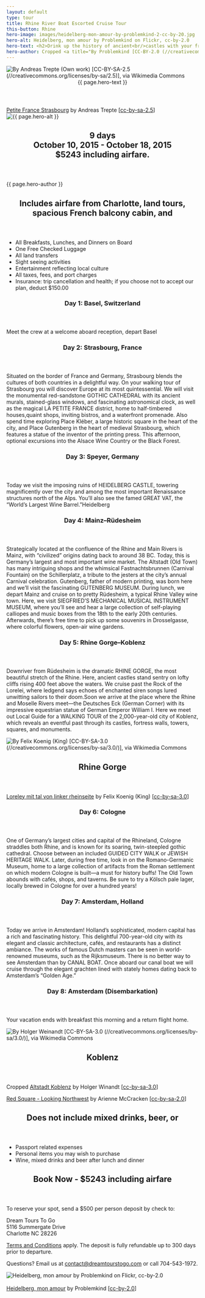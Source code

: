 ```yaml
---
layout: default
type: tour
title: Rhine River Boat Escorted Cruise Tour
this-button: Rhine
hero-image: images/heidelberg-mon-amour-by-problemkind-2-cc-by-20.jpg
hero-alt: Heidelberg, mon amour by Problemkind on Flickr, cc-by-2.0
hero-text: <h2>Drink up the history of ancient<br/>castles with your friends.</h2>On a <h2>Rhine River Boat.</h2>
hero-author: Cropped <a title="By Problemkind [CC-BY-2.0 (//creativecommons.org/licenses/by/2.0)], via Flickr" href="//www.flickr.com/photos/ratzfatz2000/4743084915">Heidelberg, mon amour</a> by Problemkind &#91;<a href="//creativecommons.org/licenses/by/2.0">cc-by-2.0</a>&#93;
---
```

<div id="p1" class="page">
<div class="picture-book-page-image">
<img src="images/petite-france-strasbourg-by-andreas-trepte-cc-by-sa-25.jpg" alt="By Andreas Trepte (Own work) [CC-BY-SA-2.5 (//creativecommons.org/licenses/by-sa/2.5)], via Wikimedia Commons"/>
</div>
<div class="picture-book-page-text">
<header>
{{ page.hero-text }}
</header>
</div>
<div class="picture-book-page-image-author">
<a title="By Andreas Trepte (Own work) [CC-BY-SA-2.5 (//creativecommons.org/licenses/by-sa/2.5)], via Wikimedia Commons" href="//commons.wikimedia.org/wiki/File%3APetite_France_Strasbourg.jpg">Petite France Strasbourg</a> by Andreas Trepte &#91;<a href="//creativecommons.org/licenses/by-sa/2.5">cc-by-sa-2.5</a>&#93;
</div>
</div>

<div id="p2" class="page">
<div class="picture-book-page-image">
<img src="images/heidelberg-mon-amour-by-problemkind-cc-by-20.jpg" alt="{{ page.hero-alt }}"/>
</div>
<div class="picture-book-page-text">
<header>
<h2>
9 days<br/>
October 10, 2015 - October 18, 2015<br/>
$5243 including airfare.
</h2>
</header>
</div>
<div class="picture-book-page-image-author">
{{ page.hero-author }}
</div>
</div>

<div class="on-white">
<header>
<h2>Includes airfare from Charlotte, land tours, spacious French balcony cabin, and</h2>
</header>
<p>
<ul>
<li>All Breakfasts, Lunches, and Dinners on Board</li>
<li>One Free Checked Luggage</li>
<li>All land transfers</li>
<li>Sight seeing activities</li>
<li>Entertainment reflecting local culture</li>
<li>All taxes, fees, and port charges</li>
<li>Insurance: trip cancellation and health; if you choose not to accept our plan, deduct $150.00</li>
</ul>
</p>

<header><h3>
Day 1: Basel, Switzerland
</h3></header>
<p>Meet the crew at a welcome aboard reception, depart Basel</p>
<header><h3>
Day 2: Strasbourg, France
</h3></header>
<p>
Situated on the border of France and Germany, Strasbourg blends the cultures of both countries in a delightful way. On your walking tour of Strasbourg you will discover Europe at its most quintessential. We will visit the monumental red-sandstone GOTHIC CATHEDRAL with its ancient murals, stained-glass windows, and fascinating astronomical clock, as well as the magical LA PETITE FRANCE district, home to half-timbered houses,quaint shops, inviting bistros, and a waterfront promenade. Also spend time exploring Place Kléber, a large historic square in the heart of the city, and Place Gutenberg in the heart of medieval Strasbourg, which features a statue of the inventor of the printing press. This afternoon, optional excursions into the Alsace Wine Country or the Black Forest.</p>
<header><h3>
Day 3: Speyer, Germany
</h3></header>
<p>Today we visit the imposing ruins of HEIDELBERG CASTLE, towering magnificently over the city and among the most important Renaissance structures north of the Alps. You’ll also see the famed GREAT VAT, the “World’s Largest Wine Barrel.”Heidelberg
</p>
<header><h3>
Day 4: Mainz–Rüdesheim
</h3></header>
<p>Strategically located at the confluence of the Rhine and Main Rivers is Mainz, with “civilized” origins dating back to around 38 BC. Today, this is Germany’s largest and most important wine market. The Altstadt (Old Town) has many intriguing shops and the whimsical Fastnachtsbrunnen (Carnival Fountain) on the Schillerplatz, a tribute to the jesters at the city’s annual Carnival celebration. Gutenberg, father of modern printing, was born here and we’ll visit the fascinating GUTENBERG MUSEUM. During lunch, we depart Mainz and cruise on to pretty Rüdesheim, a typical Rhine Valley wine town. Here, we visit SIEGFRIED’S MECHANICAL MUSICAL INSTRUMENT MUSEUM, where you’ll see and hear a large collection of self-playing calliopes and music boxes from the 18th to the early 20th centuries. Afterwards, there’s free time to pick up some souvenirs in Drosselgasse, where colorful flowers, open-air wine gardens.</p>

<header><h3>
Day 5: Rhine Gorge–Koblenz
</h3></header>
<p>
Downriver from Rüdesheim is the dramatic RHINE GORGE, the most beautiful stretch of the Rhine. Here, ancient castles stand sentry on lofty cliffs rising 400 feet above the waters. We cruise past the Rock of the Lorelei, where ledgend says echoes of enchanted siren songs lured unwitting sailors to their doom.Soon we arrive at the place where the Rhine and Moselle Rivers meet—the Deutsches Eck (German Corner) with its impressive equestrian statue of German Emperor William I. Here we meet out Local Guide for a WALKING TOUR of the 2,000-year-old city of Koblenz, which reveals an eventful past through its castles, fortress walls, towers, squares, and monuments.</p>
</div>

<div id="p1" class="page">
<div class="picture-book-page-image">
<img src="images/1280px-Loreley_mit_tal_von_linker_rheinseite.jpg" alt="By Felix Koenig (King) [CC-BY-SA-3.0 (//creativecommons.org/licenses/by-sa/3.0/)], via Wikimedia Commons"/>
</div>
<div class="picture-book-page-text">
<header>
<h2>Rhine Gorge</h2>
</header>
</div>
<div class="picture-book-page-image-author">
<a title="By Felix Koenig (King) [CC-BY-SA-3.0 (//creativecommons.org/licenses/by-sa/3.0/)], via Wikimedia Commons" href="//commons.wikimedia.org/wiki/File%3ALoreley_mit_tal_von_linker_rheinseite.jpg">Loreley mit tal von linker rheinseite</a> by Felix Koenig (King) &#91;<a href="//creativecommons.org/licenses/by-sa/3.0/">cc-by-sa-3.0</a>&#93;
</div>
</div>

<div class="on-white">

<header><h3>
Day 6: Cologne
</h3></header>
<p>
One of Germany’s largest cities and capital of the Rhineland, Cologne straddles both Rhine, and is known for its soaring, twin-steepled gothic cathedral. Choose between an included GUIDED CITY WALK or JEWISH HERITAGE WALK. Later, during free time, look in on the Romano-Germanic Museum, home to a large collection of artifacts from the Roman settlement on which modern Cologne is built—a must for history buffs! The Old Town abounds with cafés, shops, and taverns. Be sure to try a Kölsch pale lager, locally brewed in Cologne for over a hundred years!</p>

<header><h3>
Day 7: Amsterdam, Holland
</h3></header>
<p>
Today we arrive in Amsterdam! Holland’s sophisticated, modern capital has a rich and fascinating history. This delightful 700-year-old city with its elegant and classic architecture, cafés, and restaurants has a distinct ambiance. The works of famous Dutch masters can be seen in world-renowned museums, such as the Rijksmuseum. There is no better way to see Amsterdam than by CANAL BOAT. Once aboard our canal boat we will cruise through the elegant grachten lined with stately homes dating back to Amsterdam’s “Golden Age.”</p>

<header><h3>
Day 8: Amsterdam (Disembarkation)
</h3></header>
<p>Your vacation ends with breakfast this morning and a return flight home.</p>

</div>


<div id="p3" class="page">
<div class="picture-book-page-image">
<img src="images/altstadt-koblenz-by-holger-winandt-cc-by-sa-30.jpg" alt="By Holger Weinandt [CC-BY-SA-3.0 (//creativecommons.org/licenses/by-sa/3.0/)], via Wikimedia Commons"/>
</div>
<div class="picture-book-page-text">
<header>
<h2>
Koblenz
</h2>
</header>
</div>
<div class="picture-book-page-image-author">
Cropped <a title="By Holger Weinandt [CC-BY-SA-3.0 (//creativecommons.org/licenses/by-sa/3.0/)], via Wikimedia Commons" href="//commons.wikimedia.org/wiki/File%3AAltstadt_Koblenz.jpg">Altstadt Koblenz</a> by Holger Winandt &#91;<a href="//creativecommons.org/licenses/by-sa/3.0/">cc-by-sa-3.0</a>&#93;

<a title="By Arienne McCracken [CC-BY-SA-2.0 (//creativecommons.org/licenses/by-sa/2.0)], via Flickr" href="//www.flickr.com/photos/paeonia1/3835900363">Red Square - Looking Northwest</a> by Arienne McCracken &#91;<a href="//creativecommons.org/licenses/by-sa/2.0">cc-by-sa-2.0</a>&#93;
</div>
</div>


<div class="on-white">

<header>
<h2>Does not include mixed drinks, beer, or</h2>
</header>
<ul>
<li>Passport related expenses</li>
<li>Personal items you may wish to purchase</li>
<li>Wine, mixed drinks and beer after lunch and dinner</li>
</ul>
<div class="heading-spacer" id="book-now">
<div class="heading-spacer-first-element">
<header>
<h2><div class="action-text">Book Now - $5243 including airfare</div></h2>
</header>
<p>To reserve your spot, send a $500 per person deposit by check to:</p>

<p>
Dream Tours To Go<br/>
5116 Summergate Drive<br/>
Charlotte NC 28226
</p>

<p><a href="terms-conditions.html">Terms and Conditions</a> apply. The deposit is fully refundable up to 300 days prior to departure.</p>

<p>Questions? Email us at <a href="mailto:contact@dreamtourstogo.com">contact@dreamtourstogo.com</a> or call 704-543-1972.</p>
</div>
</div>
</div>

<div id="p2" class="page">
<div class="picture-book-page-image">
<img src="images/heidelberg-mon-amour-by-problemkind-2-cc-by-20.jpg" alt="Heidelberg, mon amour by Problemkind on Flickr, cc-by-2.0">
</div>
<div class="picture-book-page-text">
<br/>
</div>
<div class="picture-book-page-image-author">
<a title="By Problemkind [CC-BY-2.0 (//creativecommons.org/licenses/by/2.0)], via Flickr" href="//www.flickr.com/photos/ratzfatz2000/4743084915">Heidelberg, mon amour</a> by Problemkind &#91;<a href="//creativecommons.org/licenses/by/2.0">cc-by-2.0</a>&#93;
</div>
</div>

